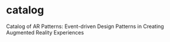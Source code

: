 # catalog
Catalog of AR Patterns: Event-driven Design Patterns in Creating Augmented Reality Experiences
